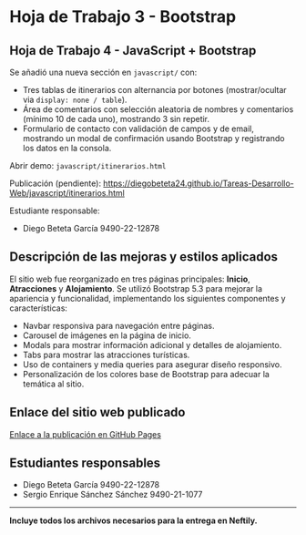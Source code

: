 
# Hoja de Trabajo 3 - Bootstrap

## Hoja de Trabajo 4 - JavaScript + Bootstrap

Se añadió una nueva sección en `javascript/` con:

- Tres tablas de itinerarios con alternancia por botones (mostrar/ocultar via `display: none / table`).
- Área de comentarios con selección aleatoria de nombres y comentarios (mínimo 10 de cada uno), mostrando 3 sin repetir.
- Formulario de contacto con validación de campos y de email, mostrando un modal de confirmación usando Bootstrap y registrando los datos en la consola.

Abrir demo: `javascript/itinerarios.html`

Publicación (pendiente): https://diegobeteta24.github.io/Tareas-Desarrollo-Web/javascript/itinerarios.html

Estudiante responsable:
- Diego Beteta García 9490-22-12878

## Descripción de las mejoras y estilos aplicados
El sitio web fue reorganizado en tres páginas principales: **Inicio**, **Atracciones** y **Alojamiento**. Se utilizó Bootstrap 5.3 para mejorar la apariencia y funcionalidad, implementando los siguientes componentes y características:

- Navbar responsiva para navegación entre páginas.
- Carousel de imágenes en la página de inicio.
- Modals para mostrar información adicional y detalles de alojamiento.
- Tabs para mostrar las atracciones turísticas.
- Uso de containers y media queries para asegurar diseño responsivo.
- Personalización de los colores base de Bootstrap para adecuar la temática al sitio.

## Enlace del sitio web publicado
[Enlace a la publicación en GitHub Pages](https://diegobeteta24.github.io/Tareas-Desarrollo-Web/excursion/inicio.html)

## Estudiantes responsables
- Diego Beteta García 9490-22-12878
- Sergio Enrique Sánchez Sánchez 9490-21-1077

---
**Incluye todos los archivos necesarios para la entrega en Neftily.**
